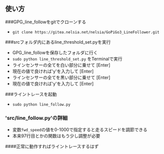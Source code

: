## 使い方


###GPG_line_followをgitでクローンする
- `git clone https://gitea.nelsia.net/nelsia/GoPiGo3_LineFollower.git`    

  
###srcフォルダ内にあるline_threshold_set.pyを実行
- GPG_line_followを保存したフォルダに行く
- `sudo python line_threshold_set.py` をTerminalで実行
- ラインセンサーの全てを白い部分に乗せて [Enter]
- 現在の値で良ければ'y'を入力して [Enter]
- ラインセンサーの全てを黒い部分に乗せて [Enter]
- 現在の値で良ければ'y'を入力して [Enter]    
   

###ライントレースを起動
- `sudo python line_follow.py`    


### 'src/line_follow.py'の詳細
- 変数`fwd_speed`の値を0-1000で指定すると走るスピードを調節できる
- 本来97行目とかの関数はもう少し調整が必要


####正常に動作すればライントレースするはず